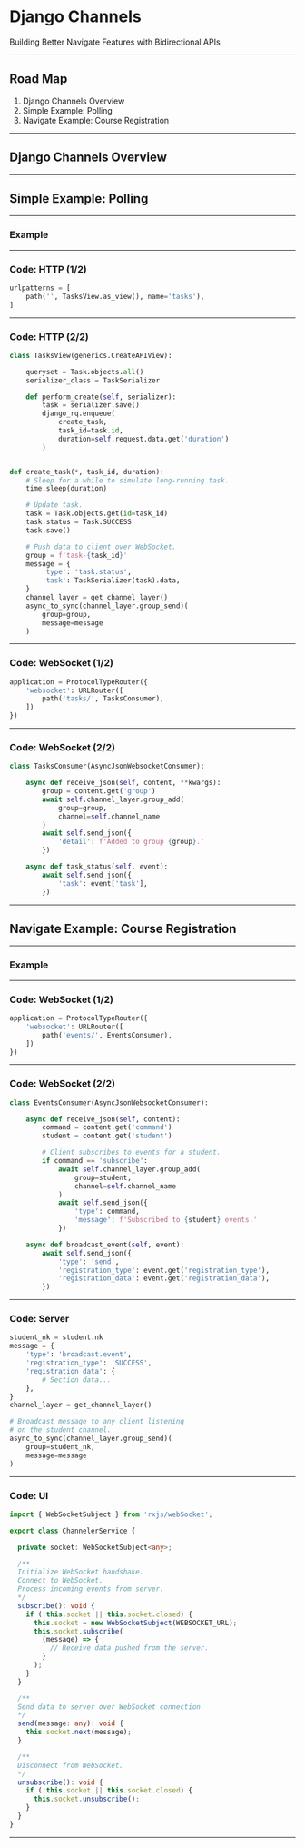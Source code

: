 # Django Channels

Building Better Navigate Features with Bidirectional APIs

---

## Road Map

1. Django Channels Overview
1. Simple Example: Polling
1. Navigate Example: Course Registration

---

## Django Channels Overview

---

## Simple Example: Polling

---

### Example

---

### Code: HTTP (1/2)

```python
urlpatterns = [
    path('', TasksView.as_view(), name='tasks'),
]

```

---

### Code: HTTP (2/2)

```python
class TasksView(generics.CreateAPIView):

    queryset = Task.objects.all()
    serializer_class = TaskSerializer

    def perform_create(self, serializer):
        task = serializer.save()
        django_rq.enqueue(
            create_task,
            task_id=task.id,
            duration=self.request.data.get('duration')
        )


def create_task(*, task_id, duration):
    # Sleep for a while to simulate long-running task.
    time.sleep(duration)

    # Update task.
    task = Task.objects.get(id=task_id)
    task.status = Task.SUCCESS
    task.save()

    # Push data to client over WebSocket.
    group = f'task-{task_id}'
    message = {
        'type': 'task.status',
        'task': TaskSerializer(task).data,
    }
    channel_layer = get_channel_layer()
    async_to_sync(channel_layer.group_send)(
        group=group,
        message=message
    )

```

---

### Code: WebSocket (1/2)

```python
application = ProtocolTypeRouter({
    'websocket': URLRouter([
        path('tasks/', TasksConsumer),
    ])
})

```

---

### Code: WebSocket (2/2)

```python
class TasksConsumer(AsyncJsonWebsocketConsumer):

    async def receive_json(self, content, **kwargs):
        group = content.get('group')
        await self.channel_layer.group_add(
            group=group, 
            channel=self.channel_name
        )
        await self.send_json({
            'detail': f'Added to group {group}.'
        })

    async def task_status(self, event):
        await self.send_json({
            'task': event['task'],
        })

```

---

## Navigate Example: Course Registration

---

### Example

---

### Code: WebSocket (1/2)

```python
application = ProtocolTypeRouter({
    'websocket': URLRouter([
        path('events/', EventsConsumer),
    ])
})
```

---

### Code: WebSocket (2/2)

```python
class EventsConsumer(AsyncJsonWebsocketConsumer):

    async def receive_json(self, content):
        command = content.get('command')
        student = content.get('student')

        # Client subscribes to events for a student.
        if command == 'subscribe':
            await self.channel_layer.group_add(
                group=student,
                channel=self.channel_name
            )
            await self.send_json({
                'type': command,
                'message': f'Subscribed to {student} events.'
            })

    async def broadcast_event(self, event):
        await self.send_json({
            'type': 'send',
            'registration_type': event.get('registration_type'),
            'registration_data': event.get('registration_data'),
        })

```

--- 

### Code: Server

```python
student_nk = student.nk
message = {
    'type': 'broadcast.event',
    'registration_type': 'SUCCESS',
    'registration_data': {
        # Section data...
    },
}
channel_layer = get_channel_layer()

# Broadcast message to any client listening 
# on the student channel.
async_to_sync(channel_layer.group_send)(
    group=student_nk,
    message=message
)

```

---

### Code: UI

```typescript
import { WebSocketSubject } from 'rxjs/webSocket';

export class ChannelerService {

  private socket: WebSocketSubject<any>;

  /**
  Initialize WebSocket handshake.
  Connect to WebSocket.
  Process incoming events from server.
  */
  subscribe(): void {
    if (!this.socket || this.socket.closed) {
      this.socket = new WebSocketSubject(WEBSOCKET_URL);
      this.socket.subscribe(
        (message) => {
          // Receive data pushed from the server.
        }
      );
    }
  }

  /**
  Send data to server over WebSocket connection.
  */
  send(message: any): void {
    this.socket.next(message);
  }

  /**
  Disconnect from WebSocket.
  */
  unsubscribe(): void {
    if (!this.socket || this.socket.closed) {
      this.socket.unsubscribe();
    }
  }
}

```

---